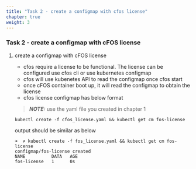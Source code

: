 ```yaml
---
title: "Task 2 - create a configmap with cfos license"
chapter: true
weight: 3
---
```


### Task 2 - create a configmap with cFOS license


1. create a configmap with cFOS license

   * cfos require a license to be functional. The license can be configured use cfos cli or use kubernetes configmap
   * cfos will use kubenetes API to read the configmap once cfos start
   * once cFOS container boot up, it will read the configmap to obtain the license
   * cfos license configmap has below format

   > **_NOTE:_**  use the yaml file you created in chapter 1 

   ```
   kubectl create -f cfos_license.yaml && kubectl get cm fos-license 
   ```

   output should be similar as below 

   ```
   ➜  ✗ kubectl create -f fos_license.yaml && kubectl get cm fos-license
   configmap/fos-license created
   NAME          DATA   AGE
   fos-license   1      0s
   ```